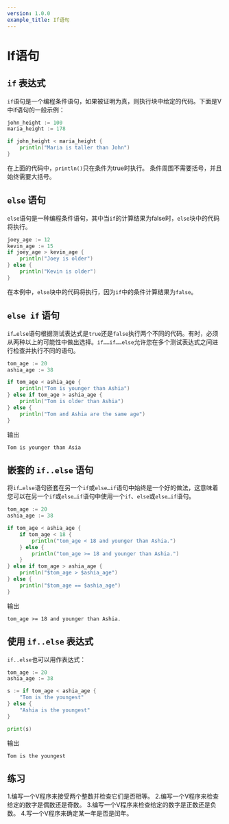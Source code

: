 ```yaml
---
version: 1.0.0
example_title: If语句
---
```


# If语句

## `if` 表达式

`if`语句是一个编程条件语句，如果被证明为真，则执行块中给定的代码。下面是V中if语句的一般示例：

```go
john_height := 100
maria_height := 178

if john_height < maria_height {
    println("Maria is taller than John")
}
```

在上面的代码中，`println()`只在条件为true时执行。
条件周围不需要括号，并且始终需要大括号。

## `else` 语句

`else`语句是一种编程条件语句，其中当`if`的计算结果为false时，`else`块中的代码将执行。

```go
joey_age := 12
kevin_age := 15
if joey_age > kevin_age {
    println("Joey is older")
} else {
    println("Kevin is older")
}
```

在本例中，`else`块中的代码将执行，因为`if`中的条件计算结果为`false`。

## `else if` 语句

`if…else`语句根据测试表达式是`true`还是`false`执行两个不同的代码。有时，必须从两种以上的可能性中做出选择。`if……if……else`允许您在多个测试表达式之间进行检查并执行不同的语句。

```go
tom_age := 20
ashia_age := 38

if tom_age < ashia_age {
    println("Tom is younger than Ashia")
} else if tom_age > ashia_age {
    println("Tom is older than Ashia")
} else {
    println("Tom and Ashia are the same age")
}
```

输出

```console
Tom is younger than Asia
```

## 嵌套的 `if..else` 语句

将`if…else`语句嵌套在另一个`if`或`else…if`语句中始终是一个好的做法，这意味着您可以在另一个`if`或`else…if`语句中使用一个`if`、`else`或`else…if`语句。

```go
tom_age := 20
ashia_age := 38

if tom_age < ashia_age {
    if tom_age < 18 {
        println("tom_age < 18 and younger than Ashia.")
    } else {
        println("tom_age >= 18 and younger than Ashia.")
    }
} else if tom_age > ashia_age {
    println("$tom_age > $ashia_age")
} else {
    println("$tom_age == $ashia_age")
}
```

输出

```console
tom_age >= 18 and younger than Ashia.
```

## 使用 `if..else` 表达式

`if..else`也可以用作表达式：

```go
tom_age := 20
ashia_age := 38

s := if tom_age < ashia_age {
    "Tom is the youngest"
} else {
    "Ashia is the youngest"
}

print(s)
```

输出

```console
Tom is the youngest
```

## 练习

1.编写一个V程序来接受两个整数并检查它们是否相等。
2.编写一个V程序来检查给定的数字是偶数还是奇数。
3.编写一个V程序来检查给定的数字是正数还是负数。
4.写一个V程序来确定某一年是否是闰年。
